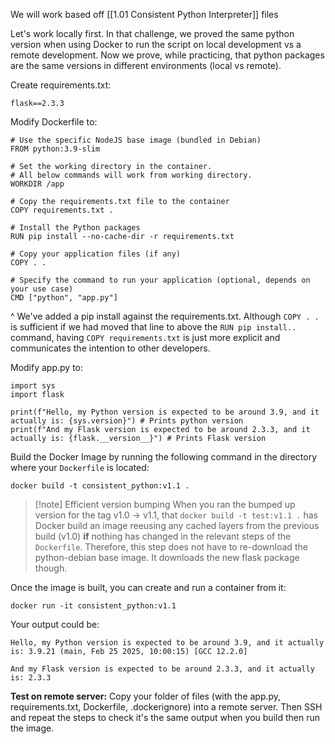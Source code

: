 We will work based off [[1.01 Consistent Python Interpreter]] files

Let's work locally first. In that challenge, we proved the same python version when using Docker to run the script on local development vs a remote development. Now we prove, while practicing, that python packages are the same versions in different environments (local vs remote).

Create requirements.txt:
```
flask==2.3.3
```

Modify Dockerfile to:
```
# Use the specific NodeJS base image (bundled in Debian)
FROM python:3.9-slim

# Set the working directory in the container.
# All below commands will work from working directory.
WORKDIR /app

# Copy the requirements.txt file to the container
COPY requirements.txt .

# Install the Python packages
RUN pip install --no-cache-dir -r requirements.txt

# Copy your application files (if any)
COPY . .

# Specify the command to run your application (optional, depends on your use case)
CMD ["python", "app.py"]
```

^ We've added a pip install against the requirements.txt. Although `COPY . .` is sufficient if we had moved that line to above the `RUN pip install..` command, having `COPY requirements.txt` is just more explicit and communicates the intention to other developers.

Modify app.py to:
```
import sys
import flask

print(f"Hello, my Python version is expected to be around 3.9, and it actually is: {sys.version}") # Prints python version
print(f"And my Flask version is expected to be around 2.3.3, and it actually is: {flask.__version__}") # Prints Flask version
```

Build the Docker Image by running the following command in the directory where your `Dockerfile` is located:
```
docker build -t consistent_python:v1.1 .
```

> [!note] Efficient version bumping
> When you ran the bumped up version for the tag v1.0 → v1.1, that `docker build -t test:v1.1 .` has Docker build an image reeusing any cached layers from the previous build (v1.0) **if** nothing has changed in the relevant steps of the `Dockerfile`. Therefore, this step does not have to re-download the python-debian base image. It downloads the new flask package though.


Once the image is built, you can create and run a container from it:
```
docker run -it consistent_python:v1.1
```

Your output could be:
```
Hello, my Python version is expected to be around 3.9, and it actually is: 3.9.21 (main, Feb 25 2025, 10:00:15) [GCC 12.2.0]

And my Flask version is expected to be around 2.3.3, and it actually is: 2.3.3
```

**Test on remote server:**
Copy your folder of files (with the app.py, requirements.txt, Dockerfile, .dockerignore) into a remote server. Then SSH and repeat the steps to check it's the same output when you build then run the image.

